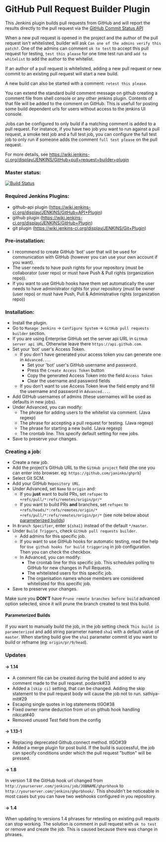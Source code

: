 # GitHub Pull Request Builder Plugin

This Jenkins plugin builds pull requests from GitHub and will report the results directly to the pull request via
the [GitHub Commit Status API](http://developer.github.com/v3/repos/statuses/)

When a new pull request is opened in the project and the author of the pull
request isn't whitelisted, builder will ask ``Can one of the
admins verify this patch?``. One of the admins can comment ``ok to test``
to accept this pull request for testing, ``test this please`` for one time
test run and ``add to whitelist`` to add the author to the whitelist.

If an author of a pull request is whitelisted, adding a new pull
request or new commit to an existing pull request will start a new
build.

A new build can also be started with a comment: ``retest this please``.

You can extend the standard build comment message on github 
creating a comment file from shell console or any other 
jenkins plugin. Contents of that file will be added to the comment on GitHub. 
This is usefull for posting some build dependent urls for users without 
access to the jenkins UI console.

Jobs can be configured to only build if a matching comment is added to a pull request.  For instance, if you have two job you want to run against a pull request,
a smoke test job and a full test job, you can configure the full test job to only run if someone adds the comment ``full test please`` on the pull request.

For more details, see https://wiki.jenkins-ci.org/display/JENKINS/GitHub+pull+request+builder+plugin

### Master status:

[![Build Status](https://jenkins.ci.cloudbees.com/buildStatus/icon?job=plugins/ghprb-plugin)](https://jenkins.ci.cloudbees.com/job/plugins/job/ghprb-plugin/)

### Required Jenkins Plugins:
* github-api plugin (https://wiki.jenkins-ci.org/display/JENKINS/GitHub+API+Plugin)
* github plugin (https://wiki.jenkins-ci.org/display/JENKINS/GitHub+Plugin)
* git plugin (https://wiki.jenkins-ci.org/display/JENKINS/Git+Plugin)

### Pre-installation:
* I recommend to create GitHub 'bot' user that will be used for communication with GitHub (however you can use your own account if you want).
* The user needs to have push rights for your repository (must be collaborator (user repo) or must have Push & Pull rights (organization repo)).  
* If you want to use GitHub hooks have them set automatically the user needs to have administrator rights for your repository (must be owner (user repo) or must have Push, Pull & Administrative rights (organization repo))  

### Installation:
* Install the plugin.  
* Go to ``Manage Jenkins`` -> ``Configure System`` -> ``GitHub pull requests builder`` section.
* If you are using Enterprise GitHub set the server api URL in ``GitHub server api URL``. Otherwise leave there ``https://api.github.com``.
* Set your 'bot' user's Access Token.  
  * If you don't have generated your access token you can generate one in ``Advanced...``.  
    * Set your 'bot' user's GitHub username and password.  
    * Press the ``Create Access Token`` button  
    * Copy the generated Access Token into the field ``Access Token``
    * Clear the username and password fields
  * If you don't want to use Access Token leve the field empty and fill the username and password in ``Advanced...``.
* Add GitHub usernames of admins (these usernames will be used as defaults in new jobs).  
* Under Advanced, you can modify:  
  * The phrase for adding users to the whitelist via comment. (Java regexp)  
  * The phrase for accepting a pull request for testing. (Java regexp)
  * The phrase for starting a new build. (Java regexp)  
  * The crontab line. This specify default setting for new jobs.  
* Save to preserve your changes.  

### Creating a job:
* Create a new job.  
* Add the project's GitHub URL to the ``GitHub project`` field (the one you can enter into browser. eg: ``https://github.com/janinko/ghprb``)  
* Select Git SCM.  
* Add your GitHub ``Repository URL``.  
* Under Advanced, set ``Name`` to ``origin`` and:
  * If you **just** want to build PRs, set ``refspec`` to ``+refs/pull/*:refs/remotes/origin/pr/*``
  * If you want to build PRs **and** branches, set ``refspec`` to ``+refs/heads/*:refs/remotes/origin/* +refs/pull/*:refs/remotes/origin/pr/*`` (see note below about [parameterized builds](#parameterized-builds))
* In ``Branch Specifier``, enter ``${sha1}`` instead of the default ``*/master``.
* Under ``Build Triggers``, check ``GitHub pull requests builder``.
  * Add admins for this specific job.  
  * If you want to use GitHub hooks for automatic testing, read the help for ``Use github hooks for build triggering`` in job configuration. Then you can check the checkbox.
  * In Advanced, you can modify:  
    * The crontab line for this specific job. This schedules polling to GitHub for new changes in Pull Requests.  
    * The whitelisted users for this specific job.  
    * The organisation names whose members are considered whitelisted for this specific job.  
* Save to preserve your changes.  

Make sure you **DON'T** have ``Prune remote branches before build`` advanced option selected, since it will prune the branch created to test this build.  

#### Parameterized Builds
If you want to manually build the job, in the job setting check ``This build is parameterized`` and add string parameter named ``sha1`` with a default value of ``master``. When starting build give the ``sha1`` parameter commit id you want to build or refname (eg: ``origin/pr/9/head``).


### Updates

#### -> 1.14
* A comment file can be created during the build and added to any comment made to the pull request.  podarok#33
* Added a ``[skip ci]`` setting, that can be changed.  Adding the skip statement to the pull request body will cause the job not to run. sathiya-mit#29
* Escaping single quotes in log statements tIGO#38
* Fixed owner name deduction from url on github hook handling nikicat#40
* Removed unused Test field from the config

#### -> 1.13-1
* Replacing deprecated Github.connect method. tIGO#39
* Added a merge plugin for post build.  If the build is successful, the job can specify conditions under which the pull request "button" will be pressed.  

#### -> 1.8
In version 1.8 the GitHub hook url changed from ``http://yourserver.com/jenkins/job/JOBNAME/ghprbhook`` to ``http://yourserver.com/jenkins/ghprbhook/``. This shouldn't be noticeable in most cases but you can have two webhooks configured in you repository.

#### -> 1.4
When updating to versions 1.4 phrases for retesting on existing pull requsts can stop working. The solution is comment in pull request with ``ok to test`` or remove and create the job. This is caused because there was change in phrases.
